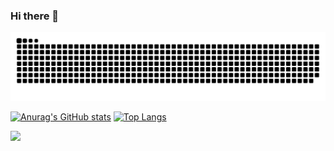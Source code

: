 ### Hi there 👋

![github contribution grid snake animation](https://raw.githubusercontent.com/humblepasty/HumblePasty/output/github-contribution-grid-snake-dark.svg)

[![Anurag's GitHub stats](https://github-readme-stats.vercel.app/api?username=humblepasty&theme=dark)](https://github.com/anuraghazra/github-readme-stats)
[![Top Langs](https://github-readme-stats.vercel.app/api/top-langs/?username=humblepasty&hide=html,css,scss&theme=dark)](https://github.com/anuraghazra/github-readme-stats)


<!--
**HumblePasty/HumblePasty** is a ✨ _special_ ✨ repository because its `README.md` (this file) appears on your GitHub profile.

Here are some ideas to get you started:

- 🔭 I’m currently working on ...
- 🌱 I’m currently learning ...
- 👯 I’m looking to collaborate on ...
- 🤔 I’m looking for help with ...
- 💬 Ask me about ...
- 📫 How to reach me: ...
- 😄 Pronouns: ...
- ⚡ Fun fact: ...
-->

![](https://komarev.com/ghpvc/?username=humblepasty)
